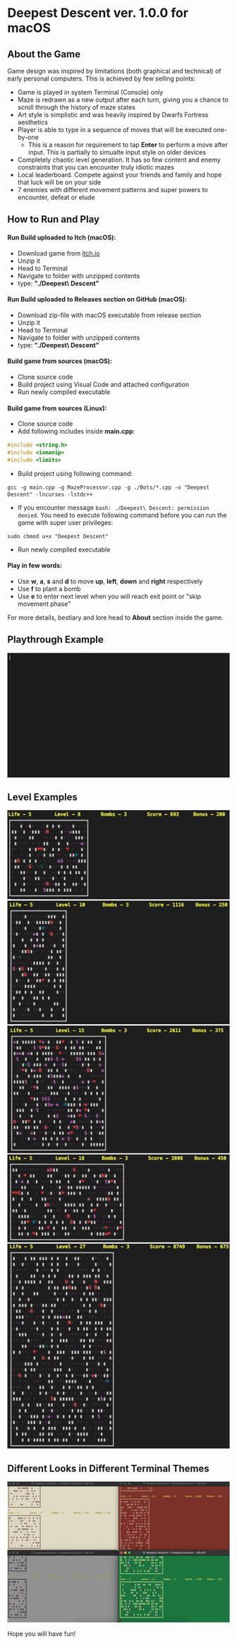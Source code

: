 # Deepest Descent ver. 1.0.0 for macOS

## About the Game
Game design was inspired by limitations (both graphical and technical) of early personal computers. This is achieved by few selling points:
* Game is played in system Terminal (Console) only
* Maze is redrawn as a new output after each turn, giving you a chance to scroll through the history of maze states
* Art style is simplistic and was heavily inspired by Dwarfs Fortress aesthetics
* Player is able to type in a sequence of moves that will be executed one-by-one
  * This is a reason for requirement to tap **Enter** to perform a move after input. This is partially to simualte input style on older devices
* Completely chaotic level generation. It has so few content and enemy constraints that you can encounter truly idiotic mazes
* Local leaderboard. Compete against your friends and family and hope that luck will be on your side
* 7 enemies with different movement patterns and super powers to encounter, defeat or elude

## How to Run and Play
#### Run Build uploaded to Itch (macOS):
* Download game from [itch.io](https://vieliashevskyi.itch.io/deepest-descent)
* Unzip it
* Head to Terminal
* Navigate to folder with unzipped contents
* type: **"./Deepest\ Descent"**

#### Run Build uploaded to Releases section on GitHub (macOS):
* Download zip-file with macOS executable from release section
* Unzip it
* Head to Terminal
* Navigate to folder with unzipped contents
* type: **"./Deepest\ Descent"**

#### Build game from sources (macOS):
* Clone source code
* Build project using Visual Code and attached configuration
* Run newly compiled executable

#### Build game from sources (Linux):
* Clone source code
* Add following includes inside **main.cpp**:
```cpp
#include <string.h>
#include <iomanip>
#include <limits>
```
* Build project using following command:
```
gcc -g main.cpp -g MazeProcessor.cpp -g ./Bots/*.cpp -o "Deepest Descent" -lncurses -lstdc++
```
* If you encounter message `bash: ./Deepest\ Descent: permission denied`. You need to execute following command before you can run the game with super user privileges:
```
sudo chmod u+x "Deepest Descent"
```
* Run newly compiled executable

#### Play in few words:
* Use **w**, **a**, **s** and **d** to move **up**, **left**, **down** and **right** respectively
* Use **f** to plant a bomb
* Use **e** to enter next level when you will reach exit point or "skip movement phase"

For more details, bestiary and lore head to **About** section inside the game.

## Playthrough Example
![Quick playthrough](/Img/deepest-descent.gif)

## Level Examples
![Level #1 example](/Img/deepest-descent-lvl-01.png)
![Level #2 example](/Img/deepest-descent-lvl-02.png)
![Level #3 example](/Img/deepest-descent-lvl-03.png)
![Level #4 example](/Img/deepest-descent-lvl-04.png)
![Level #5 example](/Img/deepest-descent-lvl-05.png)

## Different Looks in Different Terminal Themes
![Different colour schemes](/Img/deepest-descent-consoles.png)

Hope you will have fun!
